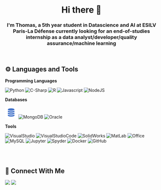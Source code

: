 <h1 align="center">Hi there 👋</h1>
<h3 align="center">I'm Thomas, a 5th year student in Datascience and AI at ESILV Paris-La Défense currently looking for an end-of-studies internship as a data analyst/developer/quality assurance/machine learning </h3>






<br/>

<h2>⚙️ Languages and Tools</h2>

**Programming Languages**

<img title="Python" alt="Python" width="40px" src="https://img.icons8.com/color/48/000000/python--v2.png" />  <img title="C-Sharp" alt="C-Sharp" width="40px" src="https://img.icons8.com/color/48/000000/c-sharp-logo.png"/>  <img title="R" alt="R" width="40px" src="https://img.icons8.com/external-becris-flat-becris/64/000000/external-r-data-science-becris-flat-becris.png"/>  <img title="Javascript" alt="Javascript" width="40px" src="https://img.icons8.com/ios-filled/50/000000/javascript-logo.png"/>  <img title="NodeJS" alt="NodeJS" width="40px"  src="https://img.icons8.com/color/48/000000/nodejs.png"/>

**Databases**

<img title="SQL" alt="SQL" width="40px" src="https://raw.githubusercontent.com/github/explore/master/topics/sql/sql.png">   <img title="MongoDB" alt="MongoDB" width="40px" src="https://cdn.icon-icons.com/icons2/2415/PNG/512/mongodb_original_wordmark_logo_icon_146425.png"> <img title="Oracle" alt="Oracle" width="40px" src="https://img.icons8.com/color/48/000000/oracle-logo.png"/>

**Tools**

<img title="VisualStudio" alt="VisualStudio" width="40px" src="https://img.icons8.com/color/48/000000/visual-studio.png"/>  <img title="VisualStudioCode" alt="VisualStudioCode" width="40px" src="https://img.icons8.com/fluency/48/000000/visual-studio-code-2019.png"/>  <img title="SolidWorks" alt="SolidWorks" width="40px" src="https://img.icons8.com/color/48/000000/solidworks.png"/>  <img title="MatLab" alt="MatLab" width="40px" src="https://img.icons8.com/fluency/48/000000/matlab.png"/>  <img title="Office" alt="Office" width="40px" src="https://img.icons8.com/color/48/000000/microsoft-office-2019.png"/>  <img title="MySQL" alt="MySQL" width="40px" src="https://img.icons8.com/color/48/000000/mysql-logo.png"/>  <img title="Jupyter" alt="Jupyter" width="40px" src="https://img.icons8.com/fluency/48/000000/jupyter.png"/>  <img title="Spyder" alt="Spyder" width="40px" src="https://img.icons8.com/fluency/48/000000/spyder-ide.png"/>  <img title="Docker" alt="Docker" src="https://img.icons8.com/fluency/48/000000/docker.png"/>  <img title="GitHub" alt="GitHub" width="40px" src="https://img.icons8.com/ios-filled/50/000000/github.png"/>

<br/>
<br/>








<h2>💬 Connect With Me</h2>

<a href = "https://www.linkedin.com/in/thomas-culino/" target="_blank"><img width="40px" src="https://img.icons8.com/fluency/48/000000/linkedin.png"/></a>
<a href = "mailto:thomas.culino@edu.devinci.fr" target="_blank"><img width="40px" src="https://img.icons8.com/color/48/000000/apple-mail.png"/></a>
